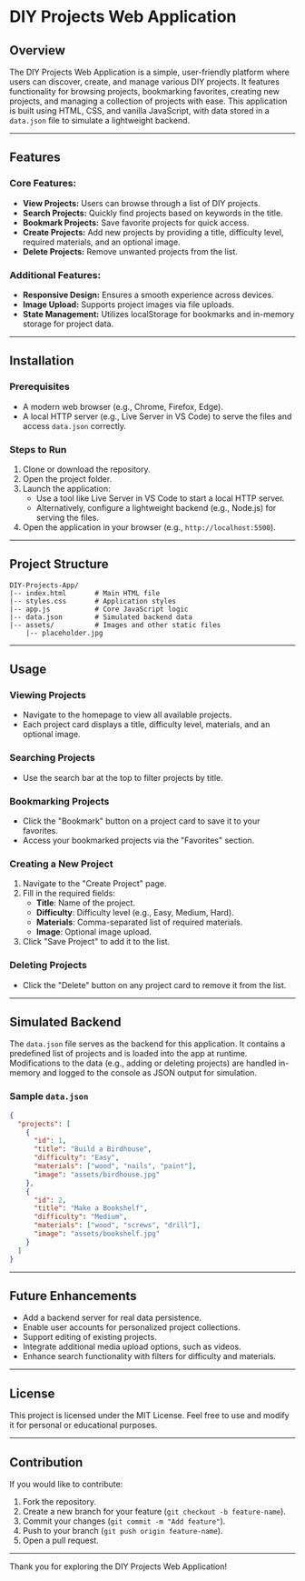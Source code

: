 # DIY Projects Web Application

## Overview

The DIY Projects Web Application is a simple, user-friendly platform where users can discover, create, and manage various DIY projects. It features functionality for browsing projects, bookmarking favorites, creating new projects, and managing a collection of projects with ease. This application is built using HTML, CSS, and vanilla JavaScript, with data stored in a `data.json` file to simulate a lightweight backend.

---

## Features

### Core Features:

- **View Projects:** Users can browse through a list of DIY projects.
- **Search Projects:** Quickly find projects based on keywords in the title.
- **Bookmark Projects:** Save favorite projects for quick access.
- **Create Projects:** Add new projects by providing a title, difficulty level, required materials, and an optional image.
- **Delete Projects:** Remove unwanted projects from the list.

### Additional Features:

- **Responsive Design:** Ensures a smooth experience across devices.
- **Image Upload:** Supports project images via file uploads.
- **State Management:** Utilizes localStorage for bookmarks and in-memory storage for project data.

---

## Installation

### Prerequisites

- A modern web browser (e.g., Chrome, Firefox, Edge).
- A local HTTP server (e.g., Live Server in VS Code) to serve the files and access `data.json` correctly.

### Steps to Run

1. Clone or download the repository.
2. Open the project folder.
3. Launch the application:
   - Use a tool like Live Server in VS Code to start a local HTTP server.
   - Alternatively, configure a lightweight backend (e.g., Node.js) for serving the files.
4. Open the application in your browser (e.g., `http://localhost:5500`).

---

## Project Structure

```
DIY-Projects-App/
|-- index.html       # Main HTML file
|-- styles.css       # Application styles
|-- app.js           # Core JavaScript logic
|-- data.json        # Simulated backend data
|-- assets/          # Images and other static files
    |-- placeholder.jpg
```

---

## Usage

### Viewing Projects

- Navigate to the homepage to view all available projects.
- Each project card displays a title, difficulty level, materials, and an optional image.

### Searching Projects

- Use the search bar at the top to filter projects by title.

### Bookmarking Projects

- Click the "Bookmark" button on a project card to save it to your favorites.
- Access your bookmarked projects via the "Favorites" section.

### Creating a New Project

1. Navigate to the "Create Project" page.
2. Fill in the required fields:
   - **Title**: Name of the project.
   - **Difficulty**: Difficulty level (e.g., Easy, Medium, Hard).
   - **Materials**: Comma-separated list of required materials.
   - **Image**: Optional image upload.
3. Click "Save Project" to add it to the list.

### Deleting Projects

- Click the "Delete" button on any project card to remove it from the list.

---

## Simulated Backend

The `data.json` file serves as the backend for this application. It contains a predefined list of projects and is loaded into the app at runtime. Modifications to the data (e.g., adding or deleting projects) are handled in-memory and logged to the console as JSON output for simulation.

### Sample `data.json`

```json
{
  "projects": [
    {
      "id": 1,
      "title": "Build a Birdhouse",
      "difficulty": "Easy",
      "materials": ["wood", "nails", "paint"],
      "image": "assets/birdhouse.jpg"
    },
    {
      "id": 2,
      "title": "Make a Bookshelf",
      "difficulty": "Medium",
      "materials": ["wood", "screws", "drill"],
      "image": "assets/bookshelf.jpg"
    }
  ]
}
```

---

## Future Enhancements

- Add a backend server for real data persistence.
- Enable user accounts for personalized project collections.
- Support editing of existing projects.
- Integrate additional media upload options, such as videos.
- Enhance search functionality with filters for difficulty and materials.

---

## License

This project is licensed under the MIT License. Feel free to use and modify it for personal or educational purposes.

---

## Contribution

If you would like to contribute:

1. Fork the repository.
2. Create a new branch for your feature (`git checkout -b feature-name`).
3. Commit your changes (`git commit -m "Add feature"`).
4. Push to your branch (`git push origin feature-name`).
5. Open a pull request.

---

Thank you for exploring the DIY Projects Web Application!
